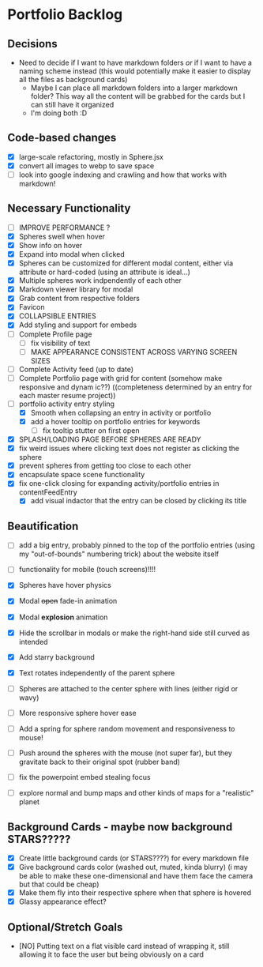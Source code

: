 # Portfolio Backlog

## Decisions
- Need to decide if I want to have markdown folders _or_ if I want to have a naming scheme instead (this would potentially make it easier to display all the files as background cards)
    - Maybe I can place all markdown folders into a larger markdown folder? This way all the content will be grabbed for the cards but I can still have it organized
    - I'm doing both :D

## Code-based changes
- [x] large-scale refactoring, mostly in Sphere.jsx
- [x] convert all images to webp to save space
- [ ] look into google indexing and crawling and how that works with markdown!

## Necessary Functionality
- [ ] IMPROVE PERFORMANCE ?
- [x] Spheres swell when hover
- [x] Show info on hover
- [x] Expand into modal when clicked
- [x] Spheres can be customized for different modal content, either via attribute or hard-coded (using an attribute is ideal...)
- [x] Multiple spheres work indpendently of each other
- [x] Markdown viewer library for modal
- [x] Grab content from respective folders
- [x] Favicon
- [x] COLLAPSIBLE ENTRIES
- [x] Add styling and support for embeds
- [ ] Complete Profile page
    - [ ] fix visibility of text 
    - [ ] MAKE APPEARANCE CONSISTENT ACROSS VARYING SCREEN SIZES
- [ ] Complete Activity feed (up to date)
- [ ] Complete Portfolio page with grid for content (somehow make responsive and dynam ic??) ((completeness determined by an entry for each master resume project))
- [ ] portfolio activity entry styling
    - [x] Smooth when collapsing an entry in activity or portfolio
    - [x] add a hover tooltip on portfolio entries for keywords
        -[ ] fix tooltip stutter on first open
- [x] SPLASH/LOADING PAGE BEFORE SPHERES ARE READY
- [x] fix weird issues where clicking text does not register as clicking the sphere
- [x] prevent spheres from getting too close to each other
- [x] encapsulate space scene functionality
- [x] fix one-click closing for expanding activity/portfolio entries in contentFeedEntry
    - [x] add visual indactor that the entry can be closed by clicking its title

## Beautification
- [ ] add a big entry, probably pinned to the top of the portfolio entries (using my "out-of-bounds" numbering trick) about the website itself
- [ ] functionality for mobile (touch screens)!!!!
- [x] Spheres have hover physics
- [x] Modal ~~open~~ fade-in animation
- [x] Modal **explosion** animation
- [X] Hide the scrollbar in modals or make the right-hand side still curved as intended
- [x] Add starry background
- [x] Text rotates independently of the parent sphere
- [ ] Spheres are attached to the center sphere with lines (either rigid or wavy)
- [ ] More responsive sphere hover ease
- [ ] Add a spring for sphere random movement and responsiveness to mouse!
- [ ] Push around the spheres with the mouse (not super far), but they gravitate back to their original spot (rubber band)
- [ ] fix the powerpoint embed stealing focus
- [ ] explore normal and bump maps and other kinds of maps for a "realistic" planet


## Background Cards - maybe now background STARS?????
- [x] Create little background cards (or STARS????) for every markdown file
- [x] Give background cards color (washed out, muted, kinda blurry) (i may be able to make these one-dimensional and have them face the camera but that could be cheap)
- [x] Make them fly into their respective sphere when that sphere is hovered
- [x] Glassy appearance effect?

## Optional/Stretch Goals
- [NO] Putting text on a flat visible card instead of wrapping it, still allowing it to face the user but being obviously on a card